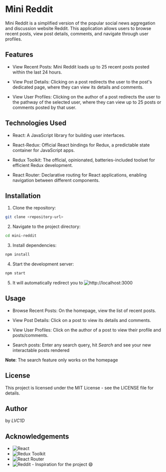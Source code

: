 # Mini Reddit

Mini Reddit is a simplified version of the popular social news aggregation and discussion website Reddit. This application allows users to browse recent posts, view post details, comments, and navigate through user profiles.

## Features

+ View Recent Posts: Mini Reddit loads up to 25 recent posts posted within the last 24 hours.

+ View Post Details: Clicking on a post redirects the user to the post's dedicated page, where they can view its details and comments.

+ View User Profiles: Clicking on the author of a post redirects the user to the pathway of the selected user, where they can view up to 25 posts or comments posted by that user.

## Technologies Used

+ React: A JavaScript library for building user interfaces.

+ React-Redux: Official React bindings for Redux, a predictable state container for JavaScript apps.

+ Redux Toolkit: The official, opinionated, batteries-included toolset for efficient Redux development.

+ React Router: Declarative routing for React applications, enabling navigation between different components.

## Installation

1. Clone the repository:

```bash
git clone <repository-url>
```

2. Navigate to the project directory:

```bash
cd mini-reddit
```

3. Install dependencies:

```bash
npm install
```

4. Start the development server:

```bash
npm start
```

5. It will automatically redirect you to ![http://localhost:3000](http://localhost:3000)

## Usage

- Browse Recent Posts: On the homepage, view the list of recent posts.

- View Post Details: Click on a post to view its details and comments.

- View User Profiles: Click on the author of a post to view their profile and posts/comments.

- Search posts: Enter any search query, hit *Search* and see your new interactable posts rendered

**Note**: The search feature only works on the homepage

## License

This project is licensed under the MIT License - see the LICENSE file for details.

## Author

by *LVC1D*

## Acknowledgements

+ ![React](https://react.dev)
+ ![Redux Toolkit](https://redux-toolkit.js.org)
+ ![React Router](https://reactrouter.com/en/main)
+ ![Reddit](https://reddit.com) - Inspiration for the project :smile: